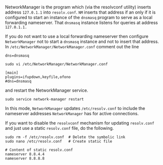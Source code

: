 
NetworkManager is the program which (via the resolvconf utility) inserts address `127.0.1.1` into `resolv.conf`. 
`NM` inserts that address if an only if it is configured to start an instance of the `dnsmasq` program to serve 
as a local forwarding nameserver. That `dnsmasq` instance listens for queries at address `127.0.1.1.`

If you do not want to use a local forwarding nameserver then configure `NetworkManager` not to start a `dnsmasq` 
instance and not to insert that address. In `/etc/NetworkManager/NetworkManager.conf` comment out the line 

`dns=dnsmasq`

	sudo vi /etc/NetworkManager/NetworkManager.conf

	[main]
	plugins=ifupdown,keyfile,ofono
	#dns=dnsmasq

and restart the NetworkManager service.

	sudo service network-manager restart

In this mode, `NetworkManager` updates `/etc/resolv.conf` to include the nameserver  addresses `NetworkManager` 
has for active connections.

If you want to disable the `resolvconf` mechanism for updating `resolv.conf` and just use a static 
`resolv.conf` file, do the following.

	sudo rm -f /etc/resolv.conf  # Delete the symbolic link
	sudo nano /etc/resolv.conf   # Create static file

	# Content of static resolv.conf
	nameserver 8.8.4.4
	nameserver 8.8.8.8
